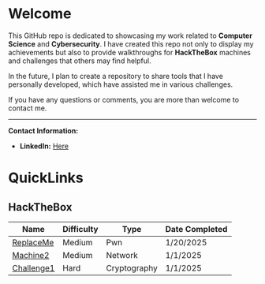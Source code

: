 # Welcome

This GitHub repo is dedicated to showcasing my work related to **Computer Science** and **Cybersecurity**. I have created this repo not only to display my achievements but also to provide walkthroughs for **HackTheBox** machines and challenges that others may find helpful. 

In the future, I plan to create a repository to share tools that I have personally developed, which have assisted me in various challenges. 

If you have any questions or comments, you are more than welcome to contact me.

---
**Contact Information:**

- **LinkedIn:** [Here](https://www.linkedin.com/in/garrettdonovan/)

# QuickLinks

## HackTheBox

| Name                              | Difficulty | Type         |Date Completed|
| --------------------------------- | ---------- | ------------ | -------------|
| [ReplaceMe](Pwn/Replaceme.md)      | Medium       | Pwn          | 1/20/2025     |
| [Machine2](path/to/Machine2)      | Medium     | Network      | 1/1/2025     |
| [Challenge1](path/to/Challenge1)  | Hard       | Cryptography | 1/1/2025     |

